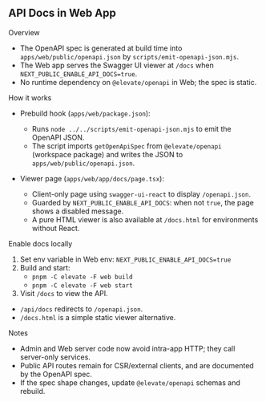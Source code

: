 ## API Docs in Web App

Overview

- The OpenAPI spec is generated at build time into `apps/web/public/openapi.json` by `scripts/emit-openapi-json.mjs`.
- The Web app serves the Swagger UI viewer at `/docs` when `NEXT_PUBLIC_ENABLE_API_DOCS=true`.
- No runtime dependency on `@elevate/openapi` in Web; the spec is static.

How it works

- Prebuild hook (`apps/web/package.json`):

  - Runs `node ../../scripts/emit-openapi-json.mjs` to emit the OpenAPI JSON.
  - The script imports `getOpenApiSpec` from `@elevate/openapi` (workspace package) and writes the JSON to `apps/web/public/openapi.json`.

- Viewer page (`apps/web/app/docs/page.tsx`):
  - Client-only page using `swagger-ui-react` to display `/openapi.json`.
  - Guarded by `NEXT_PUBLIC_ENABLE_API_DOCS`: when not `true`, the page shows a disabled message.
  - A pure HTML viewer is also available at `/docs.html` for environments without React.

Enable docs locally

1. Set env variable in Web env: `NEXT_PUBLIC_ENABLE_API_DOCS=true`
2. Build and start:
   - `pnpm -C elevate -F web build`
   - `pnpm -C elevate -F web start`
3. Visit `/docs` to view the API.

- `/api/docs` redirects to `/openapi.json`.
- `/docs.html` is a simple static viewer alternative.

Notes

- Admin and Web server code now avoid intra-app HTTP; they call server-only services.
- Public API routes remain for CSR/external clients, and are documented by the OpenAPI spec.
- If the spec shape changes, update `@elevate/openapi` schemas and rebuild.

